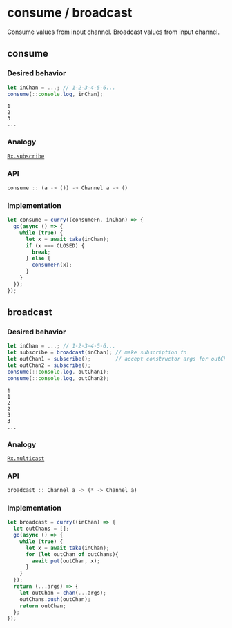 # consume / broadcast

Consume values from input channel. Broadcast values from input channel.

## consume

### Desired behavior 

```js
let inChan = ...; // 1-2-3-4-5-6...
consume(::console.log, inChan); 
```

```
1 
2 
3 
...
```

### Analogy

[`Rx.subscribe`](https://github.com/Reactive-Extensions/RxJS/blob/master/doc/api/core/operators/subscribe.md)

### API

```js
consume :: (a -> ()) -> Channel a -> ()
```

### Implementation

```js
let consume = curry((consumeFn, inChan) => {
  go(async () => {
    while (true) {
      let x = await take(inChan);
      if (x === CLOSED) {
        break;
      } else {
        consumeFn(x);
      }
    }
  });
});
```

## broadcast

### Desired behavior 

```js
let inChan = ...; // 1-2-3-4-5-6...
let subscribe = broadcast(inChan); // make subscription fn
let outChan1 = subscribe();        // accept constructor args for outChan
let outChan2 = subscribe();
consume(::console.log, outChan1);
consume(::console.log, outChan2); 
```

```
1
1
2
2
3
3
...
```

### Analogy

[`Rx.multicast`](https://github.com/Reactive-Extensions/RxJS/blob/master/doc/api/core/operators/multicast.md)

### API

```js
broadcast :: Channel a -> (* -> Channel a)
```

### Implementation

```js
let broadcast = curry((inChan) => {
  let outChans = [];
  go(async () => {
    while (true) {
      let x = await take(inChan);
      for (let outChan of outChans){
        await put(outChan, x);
      }
    }
  });
  return (...args) => {
    let outChan = chan(...args);
    outChans.push(outChan);
    return outChan;
  };
});
```
